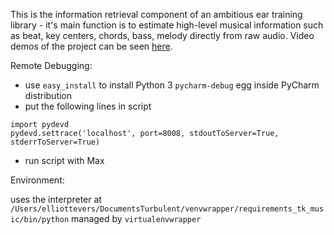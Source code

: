 This is the information retrieval component of an ambitious ear training library - it's main function is to estimate high-level musical information such as beat, key centers, chords, bass, melody directly from raw audio.  Video demos of the project can be seen [here](https://elliottevers.github.io/).

Remote Debugging:

- use `easy_install` to install Python 3 `pycharm-debug` egg inside PyCharm distribution
- put the following lines in script
```
import pydevd
pydevd.settrace('localhost', port=8008, stdoutToServer=True, stderrToServer=True)
```
- run script with Max


Environment:

uses the interpreter at `/Users/elliottevers/DocumentsTurbulent/venvwrapper/requirements_tk_music/bin/python` managed by `virtualenvwrapper`